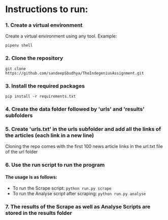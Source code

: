 
# Instructions to run:


### 1. Create a virtual environment


Create a virtual environment using any tool.
Example:


    pipenv shell
### 2. Clone the repository


    git clone https://github.com/sandeepSbudhya/TheIndegeniusAssignment.git


### 3. Install the required packages


    pip install -r requirements.txt


### 4. Create the data folder followed by 'urls' and 'results' subfolders



### 5. Create 'urls.txt' in the urls subfolder and add all the links of the articles (each link in a new line)

Cloning the repo comes with the first 100 news article links in the url.txt file of the url folder

### 6. Use the run script to run the program


#### The usage is as follows:


 - To run the Scrape script:
 `python run.py scrape`
 - To run the Analyse script after scraping:
  `python run.py analyse`


### 7. The results of the Scrape as well as Analyse Scripts are stored in the results folder

